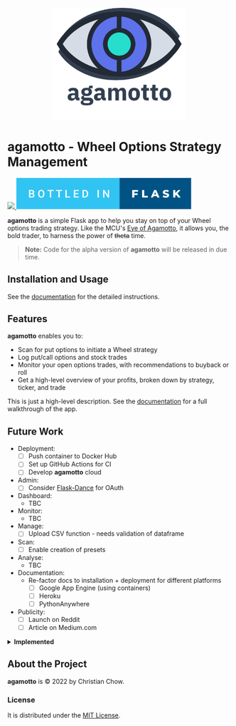<p align="center">
    <img src="docs/images/agamotto_with_word.png" width="300">
</p>

# agamotto - Wheel Options Strategy Management

<p>
    <a href="https://www.python.org/">
        <img src="http://ForTheBadge.com/images/badges/made-with-python.svg">
    </a>
    <a href="https://flask.palletsprojects.com/en/2.0.x/">
        <img src="docs/images/bottled-in-flask.svg">
    </a>
</p>

**agamotto** is a simple Flask app to help you stay on top of your Wheel options trading strategy. Like the MCU's [Eye of Agamotto](https://marvel.fandom.com/wiki/Eye_of_Agamotto), it allows you, the bold trader, to harness the power of ~~theta~~ time.

> **Note:** Code for the alpha version of **agamotto** will be released in due time.

## Installation and Usage
See the [documentation](https://chrischow.github.io/agamotto/getting_started) for the detailed instructions.

## Features
**agamotto** enables you to:

- Scan for put options to initiate a Wheel strategy
- Log put/call options and stock trades
- Monitor your open options trades, with recommendations to buyback or roll
- Get a high-level overview of your profits, broken down by strategy, ticker, and trade

This is just a high-level description. See the [documentation](https://chrischow.github.io/agamotto/user_guide) for a full walkthrough of the app.

## Future Work
- Deployment:
    - [ ] Push container to Docker Hub
    - [ ] Set up GitHub Actions for CI
    - [ ] Develop **agamotto** cloud
- Admin:
    - [ ] Consider [Flask-Dance](https://flask-dance.readthedocs.io/en/latest/multi-user.html) for OAuth
- Dashboard:
    - TBC
- Monitor:
    - TBC
- Manage:
    - [ ] Upload CSV function - needs validation of dataframe
- Scan:
    - [ ] Enable creation of presets
- Analyse:
    - TBC
- Documentation:
    - Re-factor docs to installation + deployment for different platforms
        - [ ] Google App Engine (using containers)
        - [ ] Heroku
        - [ ] PythonAnywhere
- Publicity:
    - [ ] Launch on Reddit
    - [ ] Article on Medium.com

<details>
<summary><b>Implemented</b></summary>

- Admin:
    - [X] Login
    - [X] Amend password change facility
    - [X] Feature to download data, maybe on the Admin dashboard?
        - [X] CSV file
        - [X] ~~SQL file~~ (removed due to security)
    - [X] Use username instead of email
    - [X] Update admin page to long view with multiple sections
- Deployment:
    - [X] Docker build
- Dashboard:
    - [X] Strategy breakdown
    - [X] Overall table
    - [X] Plotly plot with wheel design
    - [X] Returns profile for strategy
- Monitor:
    - [X] Fix buyback feature: wrong computation for call; it should be to *close position*
- Manage:
    - [X] Create dedicated view for each trade as an intermediate page between the list of all trades and the edit page
    - [X] Create feature for deleting trades
- Scan:
    - TBC
- Analyse:
    - [X] Remove stock metadata scan - **agamotto** is for *option* selection, not for stock selection
- Documentation:
    - [X] Write documentation using [Just the Docs](https://github.com/pmarsceill/just-the-docs) ([demo site](https://pmarsceill.github.io/just-the-docs/))
    - [X] Re-locate images used for docs
    - [X] Remove Flask initialisation and password creation from Getting Started docs (i.e. do it prior to building)
    - [X] Write docs for admin dashboard
    - [X] Update screenshots for Strategy page
    - [X] Add docs for trade view: new view + delete function
    - [X] Remove stock metadata from Scan docs
    - [X] Remove stock lists from Analyse docs
    - Re-factor docs to installation + deployment for different platforms
        - [X] Local server (without Docker)
        - [X] Local server (with Docker)

</details>


## About the Project
**agamotto** is © 2022 by Christian Chow.

### License
It is distributed under the [MIT License](LICENSE).
